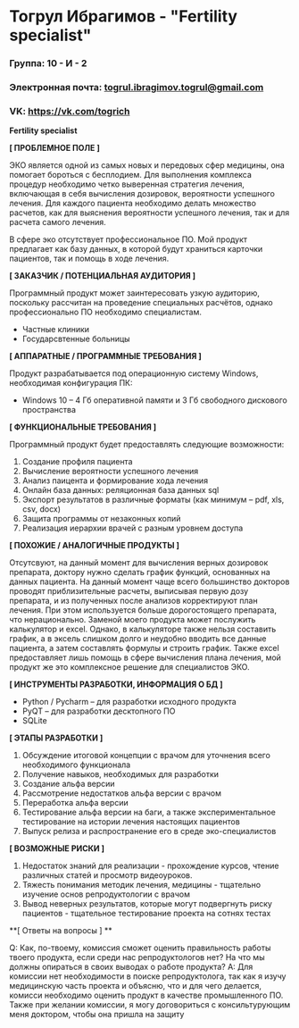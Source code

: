 # Тогрул Ибрагимов - "Fertility specialist"

### Группа: 10 - И - 2
### Электронная почта: togrul.ibragimov.togrul@gmail.com
### VK: https://vk.com/togrich


**Fertility specialist**

**[ ПРОБЛЕМНОЕ ПОЛЕ ]**

ЭКО является одной из самых новых и передовых сфер медицины, она помогает бороться с бесплодием. Для выполнения комплекса процедур необходимо четко выверенная стратегия лечения, включающая в себя вычисления дозировок, вероятности успешного лечения. Для каждого пациента необходимо делать множество расчетов, как для выяснения вероятности успешного лечения, так и для расчета самого лечения. 

В сфере эко отсутствует профессиональное ПО. Мой продукт предлагает как базу данных, в которой будут храниться карточки пациентов, так и помощь в ходе лечения. 


**[ ЗАКАЗЧИК / ПОТЕНЦИАЛЬНАЯ АУДИТОРИЯ ]**

Программный продукт может заинтересовать узкую аудиторию, поскольку рассчитан на проведение специальных расчётов, однако профессионально ПО необходимо специалистам.

* Частные клиники
* Государсвтенные больницы


**[ АППАРАТНЫЕ / ПРОГРАММНЫЕ ТРЕБОВАНИЯ ]** 

Продукт разрабатывается под операционную систему Windows, необходимая конфигурация ПК:
* Windows 10 – 4 Гб оперативной памяти и 3 Гб свободного дискового пространства 


**[ ФУНКЦИОНАЛЬНЫЕ ТРЕБОВАНИЯ ]**

Программный продукт будет предоставлять следующие возможности:
1. Создание профиля пациента
2. Вычисление вероятности успешного лечения
3. Анализ паицента и формирование хода лечения
4. Онлайн база данных: реляционная база данных sql
5. Экспорт результатов в различные форматы (как минимум – pdf, xls, csv, docx)
7. Защита программы от незаконных копий
8. Реализация иерархии врачей с разным уровнем доступа


**[ ПОХОЖИЕ / АНАЛОГИЧНЫЕ ПРОДУКТЫ ]**

Отсутсвуют, на данный момент для вычисления верных дозировок препарата, доктору нужно сделать график функций, основанных на данных пациента. На данный момент чаще всего большинство докторов проводят приблизительные расчеты, выписывая первую дозу препарата, и из полученных после анализов корректируют план лечения. При этом используется больше дорогостоящего препарата, что нерационально. Заменой моего продукта может послужить калькулятор и excel. Однако, в калькуляторе также нельзя составить график, а в эксель слишком долго и неудобно вводить все данные пациента, а затем составлять формулы и строить график. Также excel предоставляет лишь помощь в сфере вычисления плана лечения, мой продукт же это комплексное решение для специалистов ЭКО.


**[ ИНСТРУМЕНТЫ РАЗРАБОТКИ, ИНФОРМАЦИЯ О БД ]**

*	Python / Pycharm – для разработки исходного продукта
*	PyQT – для разработки десктопного ПО
* SQLite


**[ ЭТАПЫ РАЗРАБОТКИ ]**

1) Обсуждение итоговой концепции с врачом для уточнения всего необходимого функционала
2) Получение навыков, необходимых для разработки
3) Создание альфа версии
4) Рассмотрение недостатков альфа версии с врачом
5) Переработка альфа версии 
6) Тестирование альфа версии на баги, а также экспериментальное тестирование на истории лечения настоящих пациентов
7) Выпуск релиза и распространение его в среде эко-специалистов


**[ ВОЗМОЖНЫЕ РИСКИ ]**

1) Недостаток знаний для реализации - прохождение курсов, чтение различных статей и просмотр видеоуроков. 
2) Тяжесть понимания методик лечения, медицины - тщательно изучение основ репродуктологии с врачом
3) Вывод неверных результатов, которые могут подвергнуть риску пациентов - тщательное тестирование проекта на сотнях тестах


**[ Ответы на вопросы ] **

Q: Как, по-твоему, комиссия сможет оценить правильность работы твоего продукта, если среди нас репродуктологов нет? На что мы должны опираться в своих выводах о работе продукта?
A: Для комиссии нет необходимости в поиске репродуктолога, так как я изучу медицинскую часть проекта и объясню, что и для чего делается, комисси необходимо оценить продукт в качестве промышленного ПО. Также при желании комиссии, я могу договориться с консильтурующим меня доктором, чтобы она пришла на защиту
